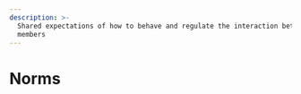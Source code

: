 ```yaml
---
description: >-
  Shared expectations of how to behave and regulate the interaction between team
  members
---
```


# Norms
